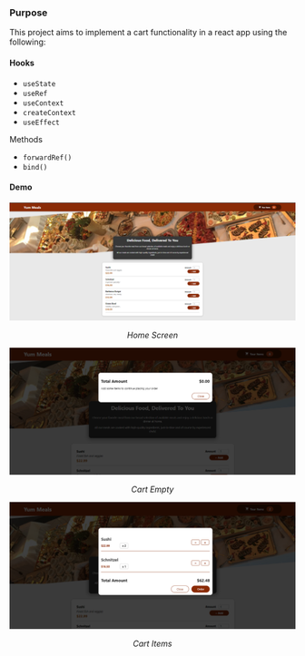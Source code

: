 ### Purpose 
This project aims to implement a cart functionality in a react app using the following:


#### Hooks

- `useState`
- `useRef`
- `useContext`
- `createContext`
- `useEffect`

Methods 
- `forwardRef()`
- `bind()`

#### Demo 

![HomeScreen](./public/image.png)
<div style="text-align: center;" markdown="1">

*Home Screen*

![Cart Empty](./public/image-1.png)
<div style="text-align: center;" markdown="1">

*Cart Empty*

![Alt text](./public/image-2.png)
<div style="text-align: center;" markdown="1">

*Cart Items*
